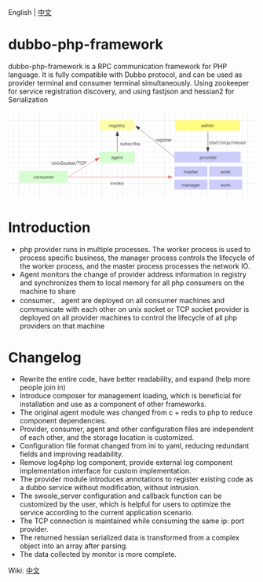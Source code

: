 English | [中文](./README-CN.md)

# dubbo-php-framework

dubbo-php-framework is a RPC communication framework for PHP language. It is fully compatible with Dubbo protocol, and can be used as provider terminal and consumer terminal simultaneously. Using zookeeper for service registration discovery, and using fastjson and hessian2 for Serialization

![arch](https://github.com/crazyxman/dubbo-php-framework/blob/master/Arch.png)

# Introduction
- php provider runs in multiple processes. The worker process is used to process specific business, the manager process controls the lifecycle of the worker process, and the master process processes the network IO.
- Agent monitors the change of provider address information in registry and synchronizes them to local memory for all php consumers on the machine to share
- consumer、 agent are deployed on all consumer machines and communicate with each other on unix socket or TCP socket
provider is deployed on all provider machines to control the lifecycle of all php providers on that machine

# Changelog
- Rewrite the entire code, have better readability, and expand (help more people join in)
- Introduce composer for management loading, which is beneficial for installation and use as a component of other frameworks.
- The original agent module was changed from c + redis to php to reduce component dependencies.
- Provider, consumer, agent and other configuration files are independent of each other, and the storage location is customized.
- Configuration file format changed from ini to yaml, reducing redundant fields and improving readability.
- Remove log4php log component, provide external log component implementation interface for custom implementation.
- The provider module introduces annotations to register existing code as a dubbo service without modification, without intrusion.
- The swoole_server configuration and callback function can be customized by the user, which is helpful for users to optimize the service according to the current application scenario.
- The TCP connection is maintained while consuming the same ip: port provider.
- The returned hessian serialized data is transformed from a complex object into an array after parsing.
- The data collected by monitor is more complete.


Wiki: [中文](https://github.com/crazyxman/dubbo-php-framework/wiki/%E4%B8%AD%E6%96%87)

